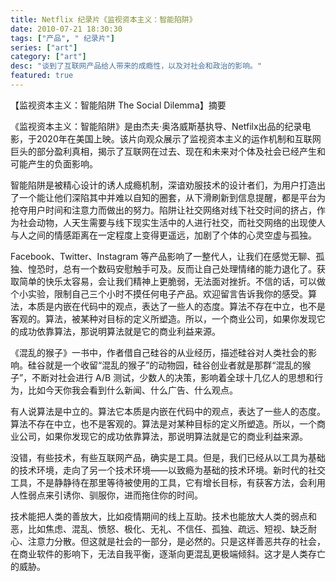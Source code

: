 ```yaml
---
title: Netflix 纪录片《监视资本主义：智能陷阱》
date: 2010-07-21 18:30:30
tags: ["产品", " 纪录片"]
series: ["art"]
category: ["art"]
desc: "谈到了互联网产品给人带来的成瘾性，以及对社会和政治的影响。"
featured: true
---
```


【监视资本主义：智能陷阱 The Social Dilemma】摘要

《监视资本主义：智能陷阱》是由杰夫·奥洛威斯基执导、Netfilx出品的纪录电影，于2020年在美国上映。该片向观众展示了监视资本主义的运作机制和互联网巨头的部分盈利真相，揭示了互联网在过去、现在和未来对个体及社会已经产生和可能产生的负面影响。

智能陷阱是被精心设计的诱人成瘾机制，深谙劝服技术的设计者们，为用户打造出了一个能让他们深陷其中并难以自知的圈套，从下滑刷新到信息提醒，都是平台为抢夺用户时间和注意力而做出的努力。陷阱让社交网络对线下社交时间的挤占，作为社会动物，人天生需要与线下现实生活中的人进行社交，而社交网络的出现使人与人之间的情感距离在一定程度上变得更遥远，加剧了个体的心灵空虚与孤独。

Facebook、Twitter、Instagram 等产品影响了一整代人，让我们在感觉无聊、孤独、惶恐时，总有一个数码安慰触手可及。反而让自己处理情绪的能力退化了。获取简单的快乐太容易，会让我们精神上更脆弱，无法面对挫折。不信的话，可以做个小实验，限制自己三个小时不摸任何电子产品。欢迎留言告诉我你的感受。算法，本质是内嵌在代码中的观点，表达了一些人的态度。算法不存在中立，也不是客观的。算法，被某种对目标的定义所塑造。所以，一个商业公司，如果你发现它的成功依靠算法，那说明算法就是它的商业利益来源。


《混乱的猴子》一书中，作者借自己硅谷的从业经历，描述硅谷对人类社会的影响。硅谷就是一个收留“混乱的猴子”的动物园，硅谷创业者就是那群“混乱的猴子”，不断对社会进行 A/B 测试，少数人的决策，影响着全球十几亿人的思想和行为，比如今天你我会看到什么新闻、什么广告、什么观点。

有人说算法是中立的。算法它本质是内嵌在代码中的观点，表达了一些人的态度。算法不存在中立，也不是客观的。算法是对某种目标的定义所塑造。所以，一个商业公司，如果你发现它的成功依靠算法，那说明算法就是它的商业利益来源。

没错，有些技术，有些互联网产品，确实是工具。但是，我们已经从以工具为基础的技术环境，走向了另一个技术环境——以致瘾为基础的技术环境。新时代的社交工具，不是静静待在那里等待被使用的工具，它有增长目标，有获客方法，会利用人性弱点来引诱你、驯服你，进而拖住你的时间。

技术能把人类的善放大，比如疫情期间的线上互助。技术也能放大人类的弱点和恶，比如焦虑、混乱、愤怒、极化、无礼、不信任、孤独、疏远、短视、缺乏耐心、注意力分散。但这就是社会的一部分，是必然的。只是这样善恶共存的社会，在商业软件的影响下，无法自我平衡，逐渐向更混乱更极端倾斜。这才是人类存亡的威胁。